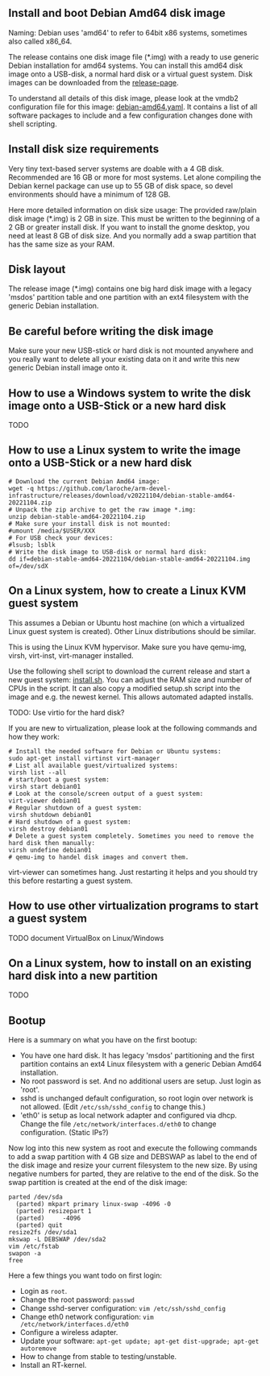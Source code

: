 Install and boot Debian Amd64 disk image
----------------------------------------

Naming: Debian uses 'amd64' to refer to 64bit x86 systems, sometimes also called x86_64.

The release contains one disk image file (\*.img) with a ready to use generic Debian installation
for amd64 systems. You can install this amd64 disk image onto a USB-disk, a normal hard disk or a virtual guest system.
Disk images can be downloaded from the [release-page](https://github.com/laroche/arm-devel-infrastructure/releases).

To understand all details of this disk image, please look at the vmdb2
configuration file for this image: [debian-amd64.yaml](https://github.com/laroche/arm-devel-infrastructure/blob/master/vmdb2-debian/debian-amd64.yaml).
It contains a list of all software packages to include and a few configuration changes
done with shell scripting.


Install disk size requirements
------------------------------

Very tiny text-based server systems are doable with a 4 GB disk. Recommended
are 16 GB or more for most systems. Let alone compiling the Debian kernel
package can use up to 55 GB of disk space, so devel environments should have
a minimum of 128 GB.

Here more detailed information on disk size usage: The provided raw/plain disk
image (\*.img) is 2 GB in size. This must be written to the beginning of a 2 GB
or greater install disk. If you want to install the gnome desktop, you need at
least 8 GB of disk size. And you normally add a swap partition that has the
same size as your RAM.


Disk layout
-----------

The release image (\*.img) contains one big hard disk image with a legacy 'msdos' partition table
and one partition with an ext4 filesystem with the generic Debian installation.


Be careful before writing the disk image
----------------------------------------

Make sure your new USB-stick or hard disk is not mounted anywhere and you really want to delete
all your existing data on it and write this new generic Debian install image onto it.


How to use a Windows system to write the disk image onto a USB-Stick or a new hard disk
---------------------------------------------------------------------------------------

TODO


How to use a Linux system to write the image onto a USB-Stick or a new hard disk
--------------------------------------------------------------------------------

```shell
# Download the current Debian Amd64 image:
wget -q https://github.com/laroche/arm-devel-infrastructure/releases/download/v20221104/debian-stable-amd64-20221104.zip
# Unpack the zip archive to get the raw image *.img:
unzip debian-stable-amd64-20221104.zip
# Make sure your install disk is not mounted:
#umount /media/$USER/XXX
# For USB check your devices:
#lsusb; lsblk
# Write the disk image to USB-disk or normal hard disk:
dd if=debian-stable-amd64-20221104/debian-stable-amd64-20221104.img of=/dev/sdX
```


On a Linux system, how to create a Linux KVM guest system
---------------------------------------------------------

This assumes a Debian or Ubuntu host machine (on which a virtualized Linux guest system is created).
Other Linux distributions should be similar.

This is using the Linux KVM hypervisor. Make sure you have qemu-img, virsh, virt-inst, virt-manager
installed.

Use the following shell script to download the current release and start a new guest system:
[install.sh](https://github.com/laroche/arm-devel-infrastructure/blob/master/vmdb2-debian/install.sh).
You can adjust the RAM size and number of CPUs in the script. It can also copy a modified setup.sh
script into the image and e.g. the newest kernel. This allows automated adapted installs.

TODO: Use virtio for the hard disk?

If you are new to virtualization, please look at the following commands and how they work:

```shell
# Install the needed software for Debian or Ubuntu systems:
sudo apt-get install virtinst virt-manager
# List all available guest/virtualized systems:
virsh list --all
# start/boot a guest system:
virsh start debian01
# Look at the console/screen output of a guest system:
virt-viewer debian01
# Regular shutdown of a guest system:
virsh shutdown debian01
# Hard shutdown of a guest system:
virsh destroy debian01
# Delete a guest system completely. Sometimes you need to remove the hard disk then manually:
virsh undefine debian01
# qemu-img to handel disk images and convert them.
```

virt-viewer can sometimes hang. Just restarting it helps and you should try
this before restarting a guest system.


How to use other virtualization programs to start a guest system
----------------------------------------------------------------

TODO document VirtualBox on Linux/Windows


On a Linux system, how to install on an existing hard disk into a new partition
-------------------------------------------------------------------------------

TODO


Bootup
------

Here is a summary on what you have on the first bootup:

- You have one hard disk. It has legacy 'msdos' partitioning and the first
  partition contains an ext4 Linux filesystem with a generic Debian Amd64
  installation.
- No root password is set. And no additional users are setup. Just login as 'root'.
- sshd is unchanged default configuration, so root login over network is not
  allowed. (Edit `/etc/ssh/sshd_config` to change this.)
- 'eth0' is setup as local network adapter and configured via dhcp. Change the file
  `/etc/network/interfaces.d/eth0` to change configuration. (Static IPs?)

Now log into this new system as root and execute the following commands to
add a swap partition with 4 GB size and DEBSWAP as label to the end of the
disk image and resize your current filesystem to the new size.
By using negative numbers for parted, they are relative to the end of the disk.
So the swap partition is created at the end of the disk image:

```shell
parted /dev/sda
  (parted) mkpart primary linux-swap -4096 -0
  (parted) resizepart 1
  (parted)     -4096
  (parted) quit
resize2fs /dev/sda1
mkswap -L DEBSWAP /dev/sda2
vim /etc/fstab
swapon -a
free
```

Here a few things you want todo on first login:

- Login as `root`.
- Change the root password: `passwd`
- Change sshd-server configuration: `vim /etc/ssh/sshd_config`
- Change eth0 network configuration: `vim /etc/network/interfaces.d/eth0`
- Configure a wireless adapter.
- Update your software: `apt-get update; apt-get dist-upgrade; apt-get autoremove`
- How to change from stable to testing/unstable.
- Install an RT-kernel.

